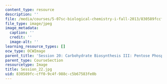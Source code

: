 ```yaml
---
content_type: resource
description: ''
file: /media/courses/5-07sc-biological-chemistry-i-fall-2013/830589fccff09c4f988cc5b67583fe0b_Session_22.jpg
file_type: image/jpeg
image_metadata:
  caption: ''
  credit: ''
  image-alt: ''
learning_resource_types: []
ocw_type: OCWImage
parent_title: 'Session 20: Carbohydrate Biosynthesis III: Pentose Phosphate Pathway'
parent_type: CourseSection
resourcetype: Image
title: Session_22.jpg
uid: 830589fc-cff0-9c4f-988c-c5b67583fe0b
---
```

